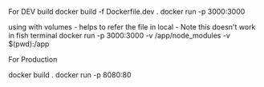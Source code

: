 
For DEV build
docker build -f Dockerfile.dev .
docker run -p 3000:3000 <image-id>

using with volumes - helps to refer the file in local - Note this doesn't work in fish terminal
docker run -p 3000:3000 -v /app/node_modules -v $(pwd):/app <image-id>

For Production

docker build .
docker run -p 8080:80 <image-id>